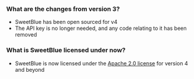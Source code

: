 ### What are the changes from version 3?

* SweetBlue has been open sourced for v4
* The API key is no longer needed, and any code relating to it has been removed

### What is SweetBlue licensed under now?

* SweetBlue is now licensed under the [Apache 2.0 license](../LICENSE.txt) for version 4 and beyond
